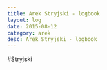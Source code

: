 ```yaml
---
title: Arek Stryjski - logbook
layout: log
date: 2015-08-12
category: arek
desc: Arek Stryjski - logbook
---
```


#Stryjski